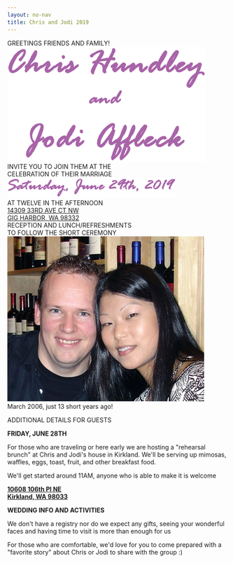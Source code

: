 ```yaml
---
layout: no-nav
title: Chris and Jodi 2019
---
```

<div class="row"><div class="col-1"></div><div class="col-10">
  <div class="text-center mb-5">
  GREETINGS FRIENDS AND FAMILY!
  </div>

  <div class="text-center">
  <img src="/assets/img/ch-ja.png">
  </div>

  <div class="text-center mt-5 mb-5">
  INVITE YOU TO JOIN THEM AT THE<br/>
  CELEBRATION OF THEIR MARRIAGE
  </div>

  <div class="text-center">
  <img src="/assets/img/ch-ja-date.png">
  </div>

  <div class="text-center mt-5">
  AT TWELVE IN THE AFTERNOON
  </div>

  <div class="text-center mt-4">
  <a href="https://goo.gl/maps/HGHk3Cv3mvT5ir9d7" target="_blank">14309 33RD AVE CT NW<br/>
  GIG HARBOR, WA 98332</a>
  </div>

  <div class="text-center mt-4 mb-4">
  RECEPTION AND LUNCH/REFRESHMENTS<br/>
  TO FOLLOW THE SHORT CEREMONY
  </div>

  <div class="text-center">
  <img src="/assets/img/ch-ja-2006.png" class="img-fluid standard"><br/>
  March 2006, just 13 short years ago!
  </div>

  <div class="text-center mt-5 mb-5">
  <p>ADDITIONAL DETAILS FOR GUESTS</p>
  </div>

  <div class="text-center mt-5">
  <p><strong>FRIDAY, JUNE 28TH</strong></p>
  <p>For those who are traveling or here early we are hosting a "rehearsal brunch" at Chris and Jodi's house in Kirkland. We'll be serving up mimosas, waffles, eggs, toast, fruit, and other breakfast food.</p>
  <p>We'll get started around 11AM, anyone who is able to make it is welcome</p>
  <strong><a href="https://goo.gl/maps/SM8desagJr2air7u9" target="_blank">
  10608 106th Pl NE<br/>
  Kirkland, WA 98033</a></strong>
  </div>

  <div class="text-center mt-5">
  <p><strong>WEDDING INFO AND ACTIVITIES</strong></p>
  <p>We don't have a registry nor do we expect any gifts, seeing your wonderful faces and having time to visit is more than enough for us</p>
  <p>For those who are comfortable, we'd love for you to come prepared with a "favorite story" about Chris or Jodi to share with the group :)</p>
  </div>
</div></div>